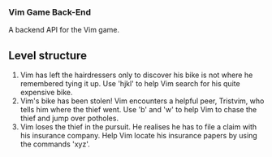 ### Vim Game Back-End

A backend API for the Vim game.

## Level structure

1. Vim has left the hairdressers only to discover his bike is not where he remembered tying it up. Use 'hjkl' to help Vim search for his quite expensive bike.
2. Vim's bike has been stolen! Vim encounters a helpful peer, Tristvim, who tells him where the thief went. Use 'b' and 'w' to help Vim to chase the thief and jump over potholes.
3. Vim loses the thief in the pursuit. He realises he has to file a claim  with his insurance company. Help Vim locate his insurance papers by using the commands 'xyz'.

